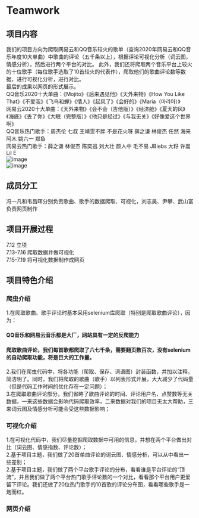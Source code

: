 # Teamwork
## 项目内容
我们的项目方向为爬取网易云和QQ音乐较火的歌单（查询2020年网易云和QQ音乐年度10大单曲）中歌曲的评论（五千条以上），根据评论可视化分析（词云图，情感分析），然后进行两个平台的对比。
此外，我们还将爬取两个音乐平台上较火的十位歌手（每位歌手选取了10首较火的代表作），爬取他们的歌曲评论数等数据，进行可视化分析，进行对比。  
最后的成果以网页的形式展示。  
QQ音乐2020十大单曲：《Mojito》《后来遇见他》《天外来物》《How You Like That》《不爱我》《飞鸟和蝉》《情人》《起风了》《会好的》《Maria（마리아）》  
网易云2020十大单曲：《天外来物》《会不会（吉他版）》《经济舱》《夏天的风》《海底》《丢了你》《大眠（完整版）》《他只是经过》《与我无关》《好像爱这个世界啊》  
QQ音乐热门歌手：周杰伦 七叔 王靖雯不胖 不是花火呀 薛之谦 林俊杰 任然 海来阿木 姚六一 郑鱼  
网易云热门歌手：薛之谦 林俊杰 陈奕迅 刘大壮 颜人中 毛不易 JBiebs 大籽 许嵩 Lil E  
![image](https://github.com/caufeng/Teamwork/images/qq.png)  
![image](https://github.com/caufeng/Teamwork/images/wyy.png) 
## 成员分工
冯一凡和韦昌晖分别负责歌曲、歌手的数据爬取、可视化，刘志昊、尹攀、武山富负责网页制作
## 项目开展过程
7.12 立项  
7.13-7.16 爬取数据并做可视化  
7.15-7.19 将可视化数据制作成网页  
## 项目特色介绍
### 爬虫介绍
1.在爬取歌曲、歌手评论时基本采用selenium库爬取（特别是爬取歌曲评论），因为：  
#### QQ音乐和网易云音乐都是大厂，网站具有一定的反爬能力  
#### 爬取歌曲评论，我们每首歌都爬取了六七千条，需要翻页数百次，没有selenium的自动爬取功能，将是巨大的工作量。  
2.我们在爬虫代码中，将各功能（爬取、保存、词语图）封装函数，并加以注释，简洁明了。同时，我们将爬取的歌曲（歌手）以列表形式开展，大大减少了代码量（但是代码工作时间的优化存在一定问题）；  
3.在爬取歌曲评论部分，我们省略了歌曲评论的时间、评论用户名、点赞数等无关数据，一来这些数据会影响代码爬取效率，二来数据对我们的项目无太大帮助，三来词云图及情感分析可能会受这些数据影响；  
### 可视化介绍  
1.在可视化代码中，我们尽量挖掘爬取数据中可用的信息，并想在两个平台做出对比（词云图、情感指数、评论数）；  
2.基于项目主题，我们做了20首单曲评论的词云图、情感分析，可以从中看出一些差别；  
2.基于项目主题，我们做了两个平台歌手评论的分布，看看谁是平台评论的“顶流”，并且我们做了两个平台热门歌手评论数的一个对比，看看那个平台用户更爱留下评论。我们还做了20位热门歌手的10首歌的评论分布图，看看哪些歌手是一炮而红。  
### 网页介绍  
